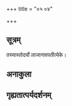 +++
title = "०५ ०४"

+++
## सूत्रम्
तस्यास्तोदर्यो लाजानावपतीत्येके।
## अनाकुला

## गृह्यतात्पर्यदर्शनम्


